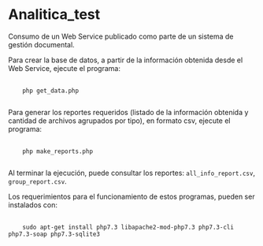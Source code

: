 # Analitica_test

Consumo de un Web Service publicado como parte de un sistema de gestión documental.

Para crear la base de datos, a partir de la información obtenida desde el Web Service, ejecute el programa: 
<pre>
  <code>
    php get_data.php
  </code>
</pre>

Para generar los reportes requeridos (listado de la información obtenida y cantidad de archivos agrupados por tipo), en formato csv, ejecute el programa:
<pre>
  <code>
    php make_reports.php
  </code>
</pre>

Al terminar la ejecución, puede consultar los reportes: ``all_info_report.csv``, ``group_report.csv``.

Los requerimientos para el funcionamiento de estos programas, pueden ser instalados con:
<pre>
  <code>
    sudo apt-get install php7.3 libapache2-mod-php7.3 php7.3-cli php7.3-soap php7.3-sqlite3
  </code>
</pre>
